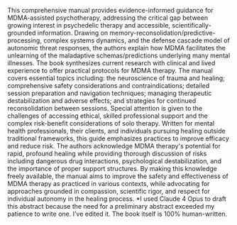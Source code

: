 This comprehensive manual provides evidence-informed guidance for MDMA-assisted psychotherapy, addressing the critical gap between growing interest in psychedelic therapy and accessible, scientifically-grounded information. Drawing on memory-reconsolidation/predictive-processing, complex systems dynamics, and the defense cascade model of autonomic threat responses, the authors explain how MDMA facilitates the unlearning of the maladaptive schemas/predictions underlying many mental illnesses. The book synthesizes current research with clinical and lived experience to offer practical protocols for MDMA therapy. The manual covers essential topics including: the neuroscience of trauma and healing; comprehensive safety considerations and contraindications; detailed session preparation and navigation techniques; managing therapeutic destabilization and adverse effects; and strategies for continued reconsolidation between sessions. Special attention is given to the challenges of accessing ethical, skilled professional support and the complex risk-benefit considerations of solo therapy. Written for mental health professionals, their clients, and individuals pursuing healing outside traditional frameworks, this guide emphasizes practices to improve efficacy and reduce risk. The authors acknowledge MDMA therapy's potential for rapid, profound healing while providing thorough discussion of risks including dangerous drug interactions, psychological destabilization, and the importance of proper support structures. By making this knowledge freely available, the manual aims to improve the safety and effectiveness of MDMA therapy as practiced in various contexts, while advocating for approaches grounded in compassion, scientific rigor, and respect for individual autonomy in the healing process. *I used Claude 4 Opus to draft this abstract because the need for a preliminary abstract exceeded my patience to write one. I’ve edited it. The book itself is 100% human-written.